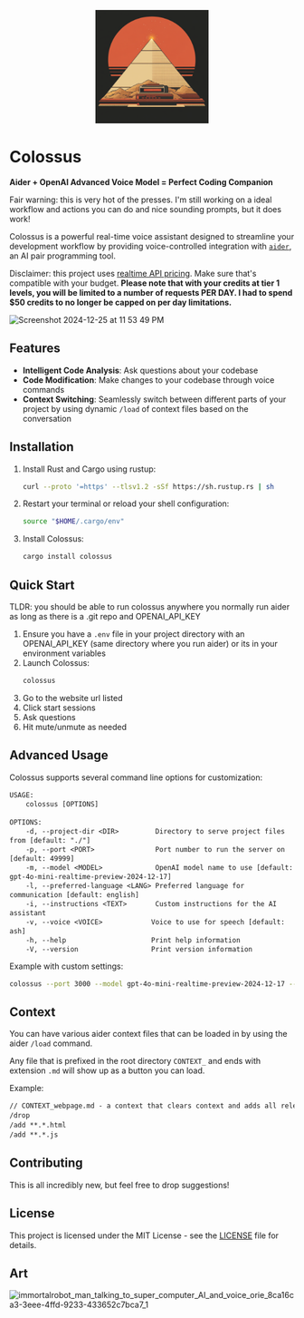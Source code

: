 <p align="center">
  <img src="pyramid.png" width="200" />
</p>

# Colossus

**Aider + OpenAI Advanced Voice Model = Perfect Coding Companion**

Fair warning: this is very hot of the presses. I'm still working on a ideal workflow and actions you can do and nice sounding prompts, but it does work!

Colossus is a powerful real-time voice assistant designed to streamline your development workflow by providing voice-controlled integration with [`aider`](https://aider.chat/), an AI pair programming tool.

Disclaimer: this project uses [realtime API pricing](https://openai.com/api/pricing/). Make sure that's compatible with your budget. **Please note that with your credits at tier 1 levels, you will be limited to a number of requests PER DAY. I had to spend $50 credits to no longer be capped on per day limitations.**

<img width="1513" alt="Screenshot 2024-12-25 at 11 53 49 PM" src="https://github.com/user-attachments/assets/802e4007-40fe-453b-aeab-cf8459c87464" />


## Features

- **Intelligent Code Analysis**: Ask questions about your codebase 
- **Code Modification**: Make changes to your codebase through voice commands
- **Context Switching**: Seamlessly switch between different parts of your project by using dynamic `/load` of context files based on the conversation

## Installation

1. Install Rust and Cargo using rustup:
   ```bash
   curl --proto '=https' --tlsv1.2 -sSf https://sh.rustup.rs | sh
   ```

2. Restart your terminal or reload your shell configuration:
   ```bash
   source "$HOME/.cargo/env"
   ```

3. Install Colossus:
   ```bash
   cargo install colossus
   ```

## Quick Start

TLDR: you should be able to run colossus anywhere you normally run aider as long as there is a .git repo and OPENAI_API_KEY

1. Ensure you have a `.env` file in your project directory with an OPENAI_API_KEY (same directory where you run aider) or its in your environment variables
2. Launch Colossus:
   ```bash
   colossus
   ```
3. Go to the website url listed
4. Click start sessions
5. Ask questions
6. Hit mute/unmute as needed

## Advanced Usage

Colossus supports several command line options for customization:

```terminal
USAGE:
    colossus [OPTIONS]

OPTIONS:
    -d, --project-dir <DIR>         Directory to serve project files from [default: "./"]
    -p, --port <PORT>               Port number to run the server on [default: 49999]
    -m, --model <MODEL>             OpenAI model name to use [default: gpt-4o-mini-realtime-preview-2024-12-17]
    -l, --preferred-language <LANG> Preferred language for communication [default: english]
    -i, --instructions <TEXT>       Custom instructions for the AI assistant
    -v, --voice <VOICE>            Voice to use for speech [default: ash]
    -h, --help                     Print help information
    -V, --version                  Print version information
```

Example with custom settings:
```bash
colossus --port 3000 --model gpt-4o-mini-realtime-preview-2024-12-17 --project-dir /path/to/project
```

## Context

You can have various aider context files that can be loaded in by using the aider `/load` command.

Any file that is prefixed in the root directory `CONTEXT_` and ends with extension `.md` will show up as a button you can load.

Example:

```markdown
// CONTEXT_webpage.md - a context that clears context and adds all relevant web page files
/drop
/add **.*.html
/add **.*.js
```


## Contributing

This is all incredibly new, but feel free to drop suggestions!

## License

This project is licensed under the MIT License - see the [LICENSE](LICENSE) file for details.

## Art

![immortalrobot_man_talking_to_super_computer_AI_and_voice_orie_8ca16ca3-3eee-4ffd-9233-433652c7bca7_1](https://github.com/user-attachments/assets/19620597-531b-4c79-9802-adc8162f36b1)
